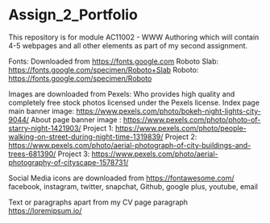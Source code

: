# Assign_2_Portfolio
This repository is for module AC11002 - WWW Authoring which will contain 4-5 webpages and all other elements as part of my second assignment.

Fonts: Downloaded from https://fonts.google.com
  Roboto Slab: https://fonts.google.com/specimen/Roboto+Slab
  Roboto: https://fonts.google.com/specimen/Roboto

Images are downloaded from Pexels:
  Who provides high quality and completely free stock photos licensed under the Pexels license.
  Index page main banner image: https://www.pexels.com/photo/bokeh-night-lights-city-9044/
  About page banner image : https://www.pexels.com/photo/photo-of-starry-night-1421903/
  Project 1: https://www.pexels.com/photo/people-walking-on-street-during-night-time-1319839/
  Project 2: https://www.pexels.com/photo/aerial-photograph-of-city-buildings-and-trees-681390/
  Project 3: https://www.pexels.com/photo/aerial-photography-of-cityscape-1578731/

Social Media icons are downloaded from https://fontawesome.com/
  facebook, instagram, twitter, snapchat, Github, google plus, youtube, email

Text or paragraphs apart from my CV page paragraph
  https://loremipsum.io/
